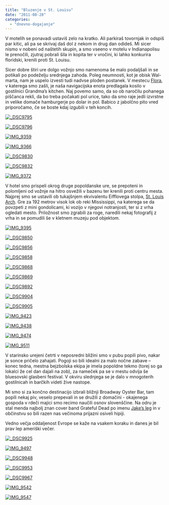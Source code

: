 ```yaml
---
title: "Bluzenje v St. Louisu"
date: "2011-08-28"
categories:
  - "dnevno-dogajanje"
---
```


V motelih se ponavadi ustaviš zelo na kratko. Ali parkiraš tovornjak in odspiš par kitic, ali pa se skrivaj daš dol z nekom in drug dan odideš. Mi sicer nismo v nobeni od naštetih skupin, a smo vseeno v motelu v Indianapolisu le prenočili, zjutraj pobrali šila in kopita ter v vročini, ki lahko konkurira floridski, krenili proti St. Louisu.

Sicer dobre štiri ure dolgo vožnjo smo namenoma še malo podaljšali in se potikali po podeželju srednjega zahoda. Poleg neumnosti, kot je obisk Wal-marta, nam je uspelo izvesti tudi nadvse ploden postanek. V mestecu [Flora](http://en.wikipedia.org/wiki/Flora,_Illinois), v katerega smo zašli, je naša navigacijska enota predlagala kosilo v gostilnici Grandma’s kitchen. Naj povemo samo, da so ob naročilu pohanega piščanca rekli, da bo treba počakati pol urice, tako da smo raje jedli izvrstne in velike domače hamburgerje po dolar in pol. Babico z jabolčno pito vred priporočamo, če se boste kdaj izgubili v teh koncih.

[![_DSC9795](/images/amerika/dsc9795.jpg "_DSC9795")](/images/amerika/dsc9795.jpg)

[![_DSC9796](/images/amerika/dsc9796.jpg "_DSC9796")](/images/amerika/dsc9796.jpg)

[![IMG_9359](/images/amerika/img_9359.jpg "IMG_9359")](/images/amerika/img_9359.jpg)

[![IMG_9366](/images/amerika/img_9366.jpg "IMG_9366")](/images/amerika/img_9366.jpg)

[![_DSC9830](/images/amerika/dsc9830.jpg "_DSC9830")](/images/amerika/dsc9830.jpg)

[![_DSC9832](/images/amerika/dsc9832.jpg "_DSC9832")](/images/amerika/dsc9832.jpg)

[![IMG_9372](/images/amerika/img_9372.jpg "IMG_9372")](/images/amerika/img_9372.jpg)

V hotel smo prispeli okrog druge popoldanske ure, se prepoteni in polomljeni od vožnje na hitro osvežili v bazenu ter krenili proti centru mesta. Najprej smo se ustavili ob tukajšnjem ekvivalentu Eifflovega stolpa, [St. Louis Arch](http://www.stlouisarch.com/). Gre za 192 metrov visok lok ob reki Mississippi, na katerega se da povzpeti z mini gondolicami, ki vozijo v njegovi notranjosti, ter si z vrha ogledati mesto. Priložnost smo zgrabili za roge, naredili nekaj fotografij z vrha in se pomudili še v kletnem muzeju pod objektom.

[![IMG_9395](/images/amerika/img_9395.jpg "IMG_9395")](/images/amerika/img_9395.jpg)

[![_DSC9850](/images/amerika/dsc9850.jpg "_DSC9850")](/images/amerika/dsc9850.jpg)

[![_DSC9856](/images/amerika/dsc9856.jpg "_DSC9856")](/images/amerika/dsc9856.jpg)

[![_DSC9858](/images/amerika/dsc9858.jpg "_DSC9858")](/images/amerika/dsc9858.jpg)

[![_DSC9868](/images/amerika/dsc9868.jpg "_DSC9868")](/images/amerika/dsc9868.jpg)

[![_DSC9869](/images/amerika/dsc9869.jpg "_DSC9869")](/images/amerika/dsc9869.jpg)

[![_DSC9892](/images/amerika/dsc9892.jpg "_DSC9892")](/images/amerika/dsc9892.jpg)

[![_DSC9904](/images/amerika/dsc9904.jpg "_DSC9904")](/images/amerika/dsc9904.jpg)

[![_DSC9905](/images/amerika/dsc9905.jpg "_DSC9905")](/images/amerika/dsc9905.jpg)

[![IMG_9423](/images/amerika/img_9423.jpg "IMG_9423")](/images/amerika/img_9423.jpg)

[![IMG_9438](/images/amerika/img_9438.jpg "IMG_9438")](/images/amerika/img_9438.jpg)

[![IMG_9474](/images/amerika/img_9474.jpg "IMG_9474")](/images/amerika/img_9474.jpg)

[![IMG_9511](/images/amerika/img_9511.jpg "IMG_9511")](/images/amerika/img_9511.jpg)

V starinsko urejeni četrti v neposredni bližini smo v pubu popili pivo, nakar je sonce pričelo zahajati. Pogoji so bili idealni za malo nočne zabave – konec tedna, mestna bejzbolska ekipa je imela popoldne tekmo (torej so ga lokalci že cel dan dajali na zob), za nameček pa se v mestu odvija še bluesovski glasbeni festival. V okviru slednjega se je dalo v mnogoterih gostilnicah in barčkih videti žive nastope.

Mi smo si za končno destinacijo izbrali bližnji Broadway Oyster Bar, tam popili nekaj piv, veselo prepevali in se družili z domačini - okajenega gospoda v rdeči majici smo recimo naučili osnov slovenščine. Na odru je stal menda najbolj znan cover band Grateful Dead po imenu [Jake’s leg](http://www.jakesleg.com/) in v občinstvu so bili razen nas večinoma prijazni osiveli hipiji.

Vedno večja oddaljenost Evrope se kaže na vsakem koraku in danes je bil prav lep ameriški večer.

[![_DSC9925](/images/amerika/dsc9925.jpg "_DSC9925")](/images/amerika/dsc9925.jpg)

[![IMG_9497](/images/amerika/img_9497.jpg "IMG_9497")](/images/amerika/img_9497.jpg)

[![_DSC9948](/images/amerika/dsc9948.jpg "_DSC9948")](/images/amerika/dsc9948.jpg)

[![_DSC9953](/images/amerika/dsc9953.jpg "_DSC9953")](/images/amerika/dsc9953.jpg)

[![_DSC9967](/images/amerika/dsc9967.jpg "_DSC9967")](/images/amerika/dsc9967.jpg)

[![IMG_9542](/images/amerika/img_9542.jpg "IMG_9542")](/images/amerika/img_9542.jpg)

[![IMG_9547](/images/amerika/img_9547.jpg "IMG_9547")](/images/amerika/img_9547.jpg)
